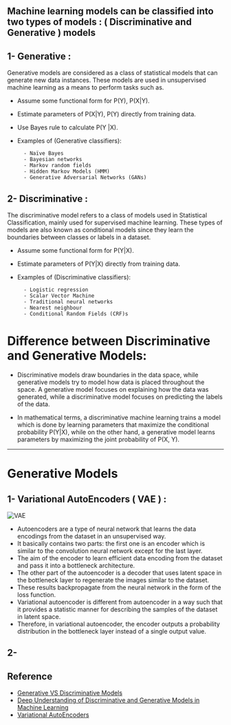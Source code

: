 ## Machine learning models can be classified into two types of models : ( Discriminative and Generative ) models


## 1- Generative :
Generative models are considered as a class of statistical models that can generate new data instances. These models are used in unsupervised machine learning as a means to perform tasks such as.



- Assume some functional form for P(Y), P(X|Y).
- Estimate parameters of P(X|Y), P(Y) directly from training data.
- Use Bayes rule to calculate P(Y |X).
- Examples of (Generative classifiers):

        ‌- Naïve Bayes
        - Bayesian networks
        - Markov random fields
        ‌- Hidden Markov Models (HMM)
        - Generative Adversarial Networks (GANs)



## 2- Discriminative  :

The discriminative model refers to a class of models used in Statistical Classification, mainly used for supervised machine learning. These types of models are also known as conditional models since they learn the boundaries between classes or labels in a dataset.

- Assume some functional form for P(Y|X).
- Estimate parameters of P(Y|X) directly from training data.
- Examples of (Discriminative classifiers):

        ‌‌- Logistic regression
        - Scalar Vector Machine
        ‌- Traditional neural networks
        ‌- Nearest neighbour
        - Conditional Random Fields (CRF)s
    

# Difference between Discriminative and Generative Models:
- Discriminative models draw boundaries in the data space, while generative models try to model how data is placed throughout the space. A generative model focuses on explaining how the data was generated, while a discriminative model focuses on predicting the labels of the data.

- In mathematical terms, a discriminative machine learning trains a model which is done by learning parameters that maximize the conditional probability P(Y|X), while on the other hand, a generative model learns parameters by maximizing the joint probability of P(X, Y).
---------------------------------------------------------------------------------------------------------------------

# Generative Models
## 1- Variational AutoEncoders ( VAE ) :

![VAE]()

- Autoencoders are a type of neural network that learns the data encodings from the dataset in an unsupervised way. 
- It basically contains two parts: the first one is an encoder which is similar to the convolution neural network except for the last layer. 
- The aim of the encoder to learn efficient data encoding from the dataset and pass it into a bottleneck architecture. 
- The other part of the autoencoder is a decoder that uses latent space in the bottleneck layer to regenerate the images similar to the dataset. 
- These results backpropagate from the neural network in the form of the loss function.
- Variational autoencoder is different from autoencoder in a way such that it provides a statistic manner for describing the samples of the dataset in latent space. 
- Therefore, in variational autoencoder, the encoder outputs a probability distribution in the bottleneck layer instead of a single output value.

## 2- 
## Reference


- [Generative VS Discriminative Models](https://mirror-medium.com/?m=https%3A%2F%2Fmedium.com%2F%40mlengineer%2Fgenerative-and-discriminative-models-af5637a66a3)
- [Deep Understanding of Discriminative and Generative Models in Machine Learning](https://www.analyticsvidhya.com/blog/2021/07/deep-understanding-of-discriminative-and-generative-models-in-machine-learning/#:~:text=Discriminative%20models%20draw%20boundaries%20in,the%20labels%20of%20the%20data.)
- [Variational AutoEncoders](https://www.geeksforgeeks.org/variational-autoencoders/)
